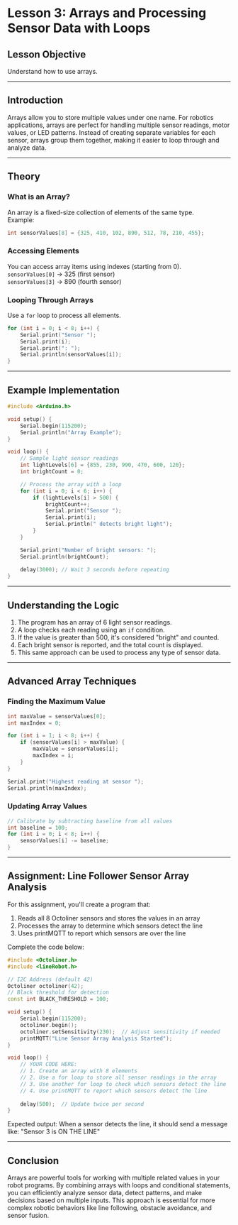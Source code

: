 # **Lesson 3: Arrays and Processing Sensor Data with Loops**

## **Lesson Objective**

Understand how to use arrays.

---

## **Introduction**

Arrays allow you to store multiple values under one name. For robotics applications, arrays are perfect for handling multiple sensor readings, motor values, or LED patterns. Instead of creating separate variables for each sensor, arrays group them together, making it easier to loop through and analyze data.

---

## **Theory**

### **What is an Array?**

An array is a fixed-size collection of elements of the same type.  
Example:

```cpp
int sensorValues[8] = {325, 410, 102, 890, 512, 78, 210, 455};
```

### **Accessing Elements**

You can access array items using indexes (starting from 0).  
`sensorValues[0]` → 325 (first sensor)  
`sensorValues[3]` → 890 (fourth sensor)

### **Looping Through Arrays**

Use a `for` loop to process all elements.

```cpp
for (int i = 0; i < 8; i++) {
    Serial.print("Sensor ");
    Serial.print(i);
    Serial.print(": ");
    Serial.println(sensorValues[i]);
}
```

---

## **Example Implementation**

```cpp
#include <Arduino.h>

void setup() {
    Serial.begin(115200);
    Serial.println("Array Example");
}

void loop() {
    // Sample light sensor readings
    int lightLevels[6] = {855, 230, 990, 470, 600, 120};
    int brightCount = 0;

    // Process the array with a loop
    for (int i = 0; i < 6; i++) {
        if (lightLevels[i] > 500) {
            brightCount++;
            Serial.print("Sensor ");
            Serial.print(i);
            Serial.println(" detects bright light");
        }
    }

    Serial.print("Number of bright sensors: ");
    Serial.println(brightCount);
    
    delay(3000); // Wait 3 seconds before repeating
}
```

---

## **Understanding the Logic**

1. The program has an array of 6 light sensor readings.
2. A loop checks each reading using an `if` condition.
3. If the value is greater than 500, it's considered "bright" and counted.
4. Each bright sensor is reported, and the total count is displayed.
5. This same approach can be used to process any type of sensor data.

---

## **Advanced Array Techniques**

### **Finding the Maximum Value**

```cpp
int maxValue = sensorValues[0];
int maxIndex = 0;

for (int i = 1; i < 8; i++) {
    if (sensorValues[i] > maxValue) {
        maxValue = sensorValues[i];
        maxIndex = i;
    }
}

Serial.print("Highest reading at sensor ");
Serial.println(maxIndex);
```

### **Updating Array Values**

```cpp
// Calibrate by subtracting baseline from all values
int baseline = 100;
for (int i = 0; i < 8; i++) {
    sensorValues[i] -= baseline;
}
```

---

## **Assignment: Line Follower Sensor Array Analysis**

For this assignment, you'll create a program that:
1. Reads all 8 Octoliner sensors and stores the values in an array
2. Processes the array to determine which sensors detect the line
3. Uses printMQTT to report which sensors are over the line

Complete the code below:

```cpp
#include <Octoliner.h>
#include <lineRobot.h>

// I2C Address (default 42)
Octoliner octoliner(42);
// Black threshold for detection
const int BLACK_THRESHOLD = 100;  

void setup() {
    Serial.begin(115200);
    octoliner.begin();
    octoliner.setSensitivity(230);  // Adjust sensitivity if needed
    printMQTT("Line Sensor Array Analysis Started");
}

void loop() {
    // YOUR CODE HERE:
    // 1. Create an array with 8 elements
    // 2. Use a for loop to store all sensor readings in the array
    // 3. Use another for loop to check which sensors detect the line
    // 4. Use printMQTT to report which sensors detect the line
    
    delay(500);  // Update twice per second
}
```

Expected output:
When a sensor detects the line, it should send a message like: "Sensor 3 is ON THE LINE"

---

## **Conclusion**

Arrays are powerful tools for working with multiple related values in your robot programs. By combining arrays with loops and conditional statements, you can efficiently analyze sensor data, detect patterns, and make decisions based on multiple inputs. This approach is essential for more complex robotic behaviors like line following, obstacle avoidance, and sensor fusion.
